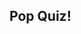 <!-- .slide: data-background-image="resources/pop-quiz.gif" data-background-size="cover" data-background-position="center bottom" -->
## Pop Quiz!
